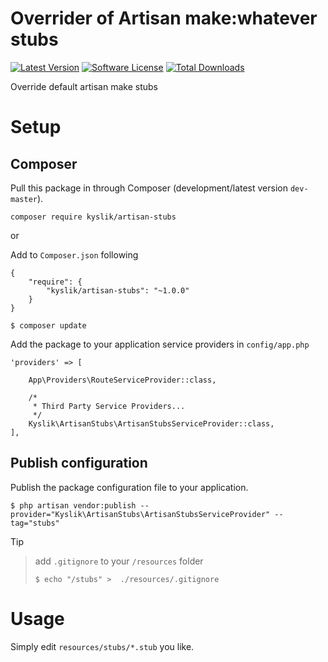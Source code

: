 # Overrider of Artisan make:whatever stubs
[![Latest Version](https://img.shields.io/github/release/Kyslik/artisan-stubs.svg?style=flat-square)](https://github.com/Kyslik/column-sortable/releases)
[![Software License](https://img.shields.io/badge/license-MIT-brightgreen.svg?style=flat-square)](LICENSE.md)
[![Total Downloads](https://img.shields.io/packagist/dt/Kyslik/artisan-stubs.svg?style=flat-square)](https://packagist.org/packages/Kyslik/column-sortable)

Override default artisan make stubs


# Setup

## Composer

Pull this package in through Composer (development/latest version `dev-master`).

```
composer require kyslik/artisan-stubs
```

or


Add to `Composer.json` following

```
{
    "require": {
        "kyslik/artisan-stubs": "~1.0.0"
    }
}
```

    $ composer update


Add the package to your application service providers in `config/app.php`

```
'providers' => [

    App\Providers\RouteServiceProvider::class,

    /*
     * Third Party Service Providers...
     */
    Kyslik\ArtisanStubs\ArtisanStubsServiceProvider::class,
],
```
## Publish configuration

Publish the package configuration file to your application.

    $ php artisan vendor:publish --provider="Kyslik\ArtisanStubs\ArtisanStubsServiceProvider" --tag="stubs"

Tip
> add `.gitignore` to your `/resources` folder
> 
>```
>$ echo "/stubs" >  ./resources/.gitignore
>```

# Usage

Simply edit `resources/stubs/*.stub` you like.